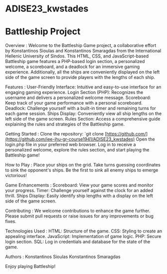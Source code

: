 # ADISE23_kwstades

Battleship Project
==================

Overview :
Welcome to the Battleship Game project, a collaborative effort by Konstantinos Sioulas and Konstantinos Smaragdas from the International Hellenic University of Sindos. This HTML, CSS, and JavaScript-based Battleship game features a PHP-based login section, a personalized welcome, a scoreboard, and a deadlock for an immersive gaming experience. Additionally, all the ships are conveniently displayed on the left side of the game screen to provide players with the lengths of each ship.

Features :
User-Friendly Interface: Intuitive and easy-to-use interface for an engaging gaming experience.
Login Section (PHP): Recognizes the username and delivers a personalized welcome message.
Scoreboard: Keep track of your game performance with a personal scoreboard.
Deadlock: Challenge yourself with a built-in timer and remaining turns for each game session.
Ships Display: Conveniently view all ship lengths on the left side of the game screen.
Rules Section: Access a comprehensive guide explaining the rules and strategies of the Battleship game.

Getting Started :
Clone the repository: `git clone [https://github.com/](https://github.com/iee-ihu-gr-course1941/ADISE23_kwstades)
Open the login.php file in your preferred web browser.
Log in to receive a personalized welcome, explore the rules section, and start playing the Battleship game!

How to Play :
Place your ships on the grid.
Take turns guessing coordinates to sink the opponent's ships.
Be the first to sink all enemy ships to emerge victorious!

Game Enhancements :
Scoreboard: View your game scores and monitor your progress.
Timer: Challenge yourself against the clock for an added thrill.
Ships Display: Easily identify ship lengths with a display on the left side of the game screen.

Contributing :
We welcome contributions to enhance the game further. Please submit pull requests or raise issues for any improvements or bug fixes.

Technologies Used :
HTML: Structure of the game.
CSS: Styling to create an appealing interface.
JavaScript: Implementation of game logic.
PHP: Secure login section.
SQL: Log in credentials and database for the state of the game.

Authors :
Konstantinos Sioulas
Konstantinos Smaragdas

Enjoy playing Battleship!
